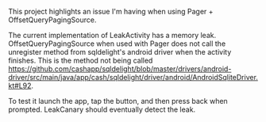 This project highlights an issue I'm having when using Pager + OffsetQueryPagingSource.

The current implementation of LeakActivity has a memory leak. OffsetQueryPagingSource when used
with Pager does not call the unregister method from sqldelight's android driver when the activity
finishes. This is the method not being called
https://github.com/cashapp/sqldelight/blob/master/drivers/android-driver/src/main/java/app/cash/sqldelight/driver/android/AndroidSqliteDriver.kt#L92.

To test it launch the app, tap the button, and then press back when prompted. LeakCanary should 
eventually detect the leak.